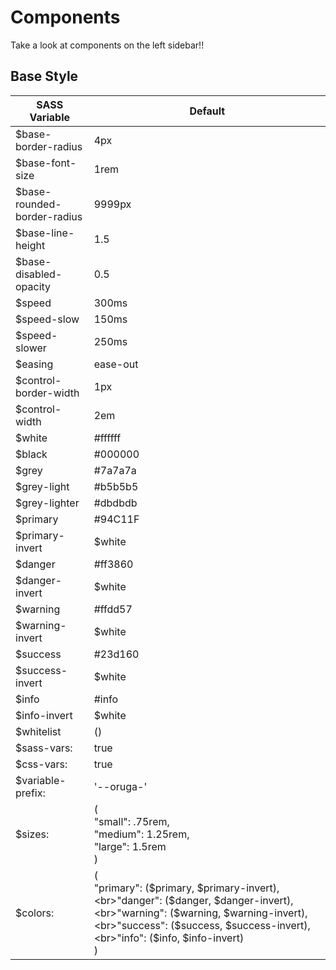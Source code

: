
# Components

Take a look at components on the left sidebar!!

## Base Style

| SASS Variable                     | Default                       |
| --------------------------------- | ----------------------------- |
| \$base-border-radius              | 4px                           |
| \$base-font-size                  | 1rem                          |
| \$base-rounded-border-radius      | 9999px                        |
| \$base-line-height                | 1.5                           |
| \$base-disabled-opacity           | 0.5                           |
| \$speed                           | 300ms                         |
| \$speed-slow                      | 150ms                         |
| \$speed-slower                    | 250ms                         |
| \$easing                          | ease-out                      |
| \$control-border-width            | 1px                           |
| \$control-width                   | 2em                           |
| \$white                           | #ffffff                       |
| \$black                           | #000000                       |
| \$grey                            | #7a7a7a                       |
| \$grey-light                      | #b5b5b5                       |
| \$grey-lighter                    | #dbdbdb                       |
| \$primary                         | #94C11F                       |
| \$primary-invert                  | $white                        |
| \$danger                          | #ff3860                       |
| \$danger-invert                   | $white                        |
| \$warning                         | #ffdd57                       |
| \$warning-invert                  | $white                        |
| \$success                         | #23d160                       |
| \$success-invert                  | $white                        |
| \$info                            | #info                         |
| \$info-invert                     | $white                        |
| \$whitelist                       | ()                            |
| \$sass-vars:                      | true                          |
| \$css-vars:                       | true                          |
| \$variable-prefix:                | '--oruga-'                    |
| \$sizes:                          | (<br>"small": .75rem,<br>"medium": 1.25rem,<br>"large": 1.5rem<br>) |
| \$colors:                         | (<br>"primary": ($primary, $primary-invert),<br>"danger": ($danger, $danger-invert),<br>"warning": ($warning, $warning-invert),<br>"success": ($success, $success-invert),<br>"info": ($info, $info-invert)<br>) |
